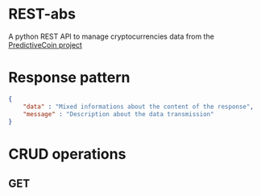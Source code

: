 # REST-abs
A python REST API to manage cryptocurrencies data from the [PredictiveCoin project](https://github.com/NanoClem/PredictiveCoin)

# Response pattern
```json
{
    "data" : "Mixed informations about the content of the response",
    "message" : "Description about the data transmission"
}
```

# CRUD operations

## GET
